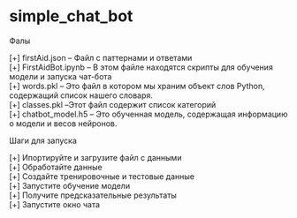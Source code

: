 # simple_chat_bot
Фалы  

[+] firstAid.json – Файл с паттернами и ответами  
[+] FirstAidBot.ipynb – В этом файле находятся скрипты для обучения модели и запуска чат-бота  
[+] words.pkl – Это файл в котором мы храним объект слов Python, содержащий список нашего словаря.  
[+] classes.pkl –Этот файл содержит список категорий  
[+] chatbot_model.h5 – Это обученная модель, содержащая информацию о модели и весов нейронов.  

Шаги для запуска   

[+] Ипортируйте и загрузите файл с данными  
[+] Обработайте данные  
[+] Создайте тренировочные и тестовые данные  
[+] Запустите обучение модели  
[+] Получите предсказательные результаты  
[+] Запустите окно чата  
